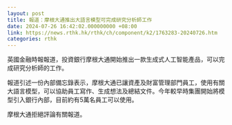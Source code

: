 ```yaml
---
layout: post
title: 報道：摩根大通推出大語言模型可完成研究分析師工作
date: 2024-07-26 16:42:02.000000000 +08:00
link: https://news.rthk.hk/rthk/ch/component/k2/1763283-20240726.htm
categories: rthk
---
```


英國金融時報報道，投資銀行摩根大通開始推出一款生成式人工智能產品，可以完成研究分析師的工作。

報道引述一份內部備忘錄表示，摩根大通已讓資產及財富管理部門員工，使用有關大語言模型，可以協助員工寫作、生成想法及總結文件。今年較早時集團開始將模型引入銀行內部，目前約有5萬名員工可以使用。

摩根大通拒絕評論有關報道。
